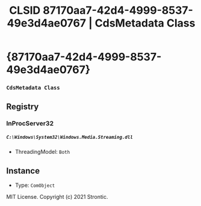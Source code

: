 ﻿---
title: "CLSID 87170aa7-42d4-4999-8537-49e3d4ae0767 | CdsMetadata Class"
excerpt: What is COM-Object CLSID 87170aa7-42d4-4999-8537-49e3d4ae0767?
---

# {87170aa7-42d4-4999-8537-49e3d4ae0767}

### `CdsMetadata Class`

## Registry


### InProcServer32

##### `C:\Windows\System32\Windows.Media.Streaming.dll`
* ThreadingModel: `Both`

## Instance

* Type: `ComObject`

MIT License. Copyright (c) 2021 Strontic.


